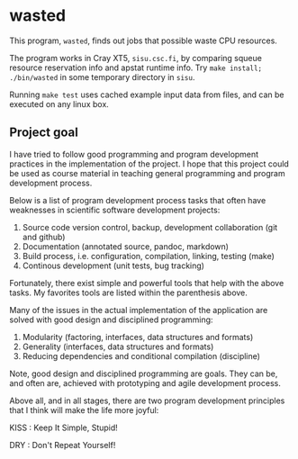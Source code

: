 wasted
======

This program, `wasted`, finds out jobs that possible waste CPU resources.

The program works in Cray XT5, `sisu.csc.fi`, by comparing squeue
resource reservation info and apstat runtime info. Try
`make install; ./bin/wasted`
in some temporary directory in `sisu`.

Running `make test` uses cached example input data from files, and can be
executed on any linux box.


Project goal
------------

I have tried to follow good programming and program development
practices in the implementation of the project. I hope that this
project could be used as course material in teaching general
programming and program development process.

Below is a list of program development process tasks that often have
weaknesses in scientific software development projects:

1. Source code version control, backup, development collaboration (git
   and github)
2. Documentation (annotated source, pandoc, markdown)
3. Build process, i.e. configuration, compilation, linking, testing (make)
4. Continous development (unit tests, bug tracking)

Fortunately, there exist simple and powerful tools that help with the
above tasks. My favorites tools are listed within the parenthesis above.

Many of the issues in the actual implementation of the
application are solved with good design and disciplined programming:

1. Modularity (factoring, interfaces, data structures and formats)
2. Generality (interfaces, data structures and formats)
3. Reducing dependencies and conditional compilation (discipline)

Note, good design and disciplined programming are goals. They can be,
and often are, achieved with prototyping and agile development
process.

Above all, and in all stages, there are two program development
principles that I think will make the life more joyful:

KISS
:   Keep It Simple, Stupid!

DRY
:   Don't Repeat Yourself!

